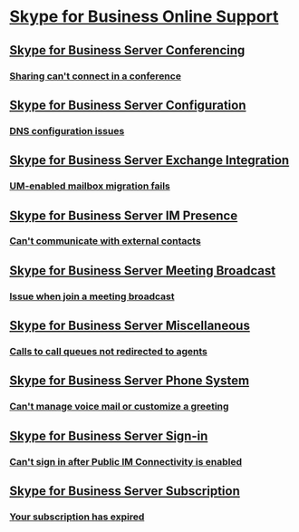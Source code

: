 # [Skype for Business Online Support](../skypeforbusiness-online.md)
 
## [Skype for Business Server Conferencing](../online-conferencing/index.md)
### [Sharing can't connect in a conference](../online-conferencing/sharing-cannot-connect.md)

## [Skype for Business Server Configuration](../online-configuration/index.md)
### [DNS configuration issues](../online-configuration/dns-configuration-issue.md)

## [Skype for Business Server Exchange Integration](../online-exchange-integration/index.md)
### [UM-enabled mailbox migration fails](../online-exchange-integration/um-enabled-mailbox-migration-fails.md)

## [Skype for Business Server IM Presence](../online-im-presence/index.md)
### [Can't communicate with external contacts](../online-im-presence/cannot-communicate-with-external-contacts.md)

## [Skype for Business Server Meeting Broadcast](../online-meeting-broadcast/index.md)
### [Issue when join a meeting broadcast ](../online-meeting-broadcast/issue-when-join-meeting-broadcast.md)

## [Skype for Business Server Miscellaneous](../online-miscellaneous/index.md)
### [Calls to call queues not redirected to agents](../online-miscellaneous/call-queues-not-redirect-to-agents.md)

## [Skype for Business Server Phone System](../online-phone-system/index.md)
### [Can't manage voice mail or customize a greeting](../online-phone-system/cannot-manage-voice-mail-or-greeting.md)

## [Skype for Business Server Sign-in](../online-sign-in/index.md)
### [Can't sign in after Public IM Connectivity is enabled](../online-sign-in/cannot-sign-in-when-pic-is-enabled.md)

## [Skype for Business Server Subscription](../online-subscription/index.md)
### [Your subscription has expired](../online-subscription/your-subscription-has-expired.md)